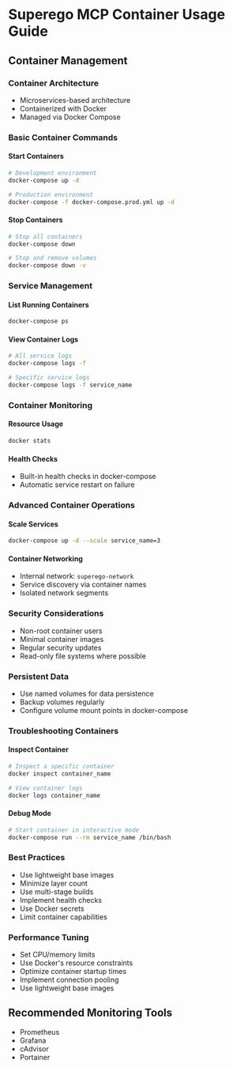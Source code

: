 # Superego MCP Container Usage Guide

## Container Management

### Container Architecture
- Microservices-based architecture
- Containerized with Docker
- Managed via Docker Compose

### Basic Container Commands

#### Start Containers
```bash
# Development environment
docker-compose up -d

# Production environment
docker-compose -f docker-compose.prod.yml up -d
```

#### Stop Containers
```bash
# Stop all containers
docker-compose down

# Stop and remove volumes
docker-compose down -v
```

### Service Management

#### List Running Containers
```bash
docker-compose ps
```

#### View Container Logs
```bash
# All service logs
docker-compose logs -f

# Specific service logs
docker-compose logs -f service_name
```

### Container Monitoring

#### Resource Usage
```bash
docker stats
```

#### Health Checks
- Built-in health checks in docker-compose
- Automatic service restart on failure

### Advanced Container Operations

#### Scale Services
```bash
docker-compose up -d --scale service_name=3
```

#### Container Networking
- Internal network: `superego-network`
- Service discovery via container names
- Isolated network segments

### Security Considerations
- Non-root container users
- Minimal container images
- Regular security updates
- Read-only file systems where possible

### Persistent Data
- Use named volumes for data persistence
- Backup volumes regularly
- Configure volume mount points in docker-compose

### Troubleshooting Containers

#### Inspect Container
```bash
# Inspect a specific container
docker inspect container_name

# View container logs
docker logs container_name
```

#### Debug Mode
```bash
# Start container in interactive mode
docker-compose run --rm service_name /bin/bash
```

### Best Practices
- Use lightweight base images
- Minimize layer count
- Use multi-stage builds
- Implement health checks
- Use Docker secrets
- Limit container capabilities

### Performance Tuning
- Set CPU/memory limits
- Use Docker's resource constraints
- Optimize container startup times
- Implement connection pooling
- Use lightweight base images

## Recommended Monitoring Tools
- Prometheus
- Grafana
- cAdvisor
- Portainer
